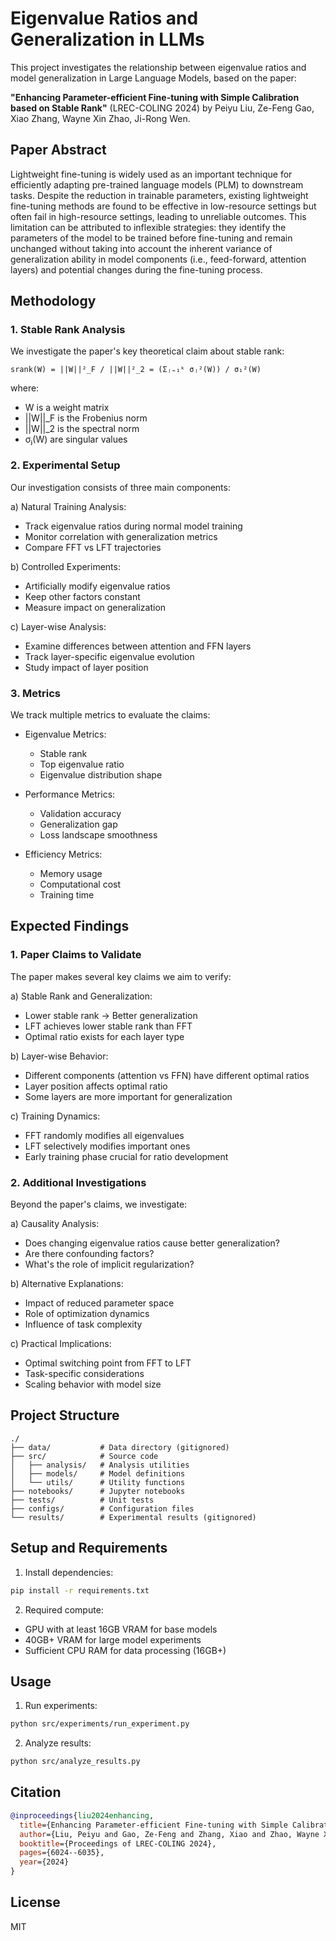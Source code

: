 # Eigenvalue Ratios and Generalization in LLMs

This project investigates the relationship between eigenvalue ratios and model generalization in Large Language Models, based on the paper:

**"Enhancing Parameter-efficient Fine-tuning with Simple Calibration based on Stable Rank"** (LREC-COLING 2024)
by Peiyu Liu, Ze-Feng Gao, Xiao Zhang, Wayne Xin Zhao, Ji-Rong Wen.

## Paper Abstract

Lightweight fine-tuning is widely used as an important technique for efficiently adapting pre-trained language models (PLM) to downstream tasks. Despite the reduction in trainable parameters, existing lightweight fine-tuning methods are found to be effective in low-resource settings but often fail in high-resource settings, leading to unreliable outcomes. This limitation can be attributed to inflexible strategies: they identify the parameters of the model to be trained before fine-tuning and remain unchanged without taking into account the inherent variance of generalization ability in model components (i.e., feed-forward, attention layers) and potential changes during the fine-tuning process.

## Methodology

### 1. Stable Rank Analysis
We investigate the paper's key theoretical claim about stable rank:
```
srank(W) = ||W||²_F / ||W||²_2 = (Σⱼ₌₁ᵏ σⱼ²(W)) / σ₁²(W)
```
where:
- W is a weight matrix
- ||W||_F is the Frobenius norm
- ||W||_2 is the spectral norm
- σⱼ(W) are singular values

### 2. Experimental Setup
Our investigation consists of three main components:

a) Natural Training Analysis:
   - Track eigenvalue ratios during normal model training
   - Monitor correlation with generalization metrics
   - Compare FFT vs LFT trajectories

b) Controlled Experiments:
   - Artificially modify eigenvalue ratios
   - Keep other factors constant
   - Measure impact on generalization

c) Layer-wise Analysis:
   - Examine differences between attention and FFN layers
   - Track layer-specific eigenvalue evolution
   - Study impact of layer position

### 3. Metrics
We track multiple metrics to evaluate the claims:

- Eigenvalue Metrics:
  * Stable rank
  * Top eigenvalue ratio
  * Eigenvalue distribution shape

- Performance Metrics:
  * Validation accuracy
  * Generalization gap
  * Loss landscape smoothness

- Efficiency Metrics:
  * Memory usage
  * Computational cost
  * Training time

## Expected Findings

### 1. Paper Claims to Validate
The paper makes several key claims we aim to verify:

a) Stable Rank and Generalization:
   - Lower stable rank → Better generalization
   - LFT achieves lower stable rank than FFT
   - Optimal ratio exists for each layer type

b) Layer-wise Behavior:
   - Different components (attention vs FFN) have different optimal ratios
   - Layer position affects optimal ratio
   - Some layers are more important for generalization

c) Training Dynamics:
   - FFT randomly modifies all eigenvalues
   - LFT selectively modifies important ones
   - Early training phase crucial for ratio development

### 2. Additional Investigations

Beyond the paper's claims, we investigate:

a) Causality Analysis:
   - Does changing eigenvalue ratios cause better generalization?
   - Are there confounding factors?
   - What's the role of implicit regularization?

b) Alternative Explanations:
   - Impact of reduced parameter space
   - Role of optimization dynamics
   - Influence of task complexity

c) Practical Implications:
   - Optimal switching point from FFT to LFT
   - Task-specific considerations
   - Scaling behavior with model size

## Project Structure

```
./
├── data/           # Data directory (gitignored)
├── src/            # Source code
│   ├── analysis/   # Analysis utilities
│   ├── models/     # Model definitions
│   └── utils/      # Utility functions
├── notebooks/      # Jupyter notebooks
├── tests/          # Unit tests
├── configs/        # Configuration files
└── results/        # Experimental results (gitignored)
```

## Setup and Requirements

1. Install dependencies:
```bash
pip install -r requirements.txt
```

2. Required compute:
- GPU with at least 16GB VRAM for base models
- 40GB+ VRAM for large model experiments
- Sufficient CPU RAM for data processing (16GB+)

## Usage

1. Run experiments:
```bash
python src/experiments/run_experiment.py
```

2. Analyze results:
```bash
python src/analyze_results.py
```

## Citation

```bibtex
@inproceedings{liu2024enhancing,
  title={Enhancing Parameter-efficient Fine-tuning with Simple Calibration based on Stable Rank},
  author={Liu, Peiyu and Gao, Ze-Feng and Zhang, Xiao and Zhao, Wayne Xin and Wen, Ji-Rong},
  booktitle={Proceedings of LREC-COLING 2024},
  pages={6024--6035},
  year={2024}
}
```

## License

MIT
